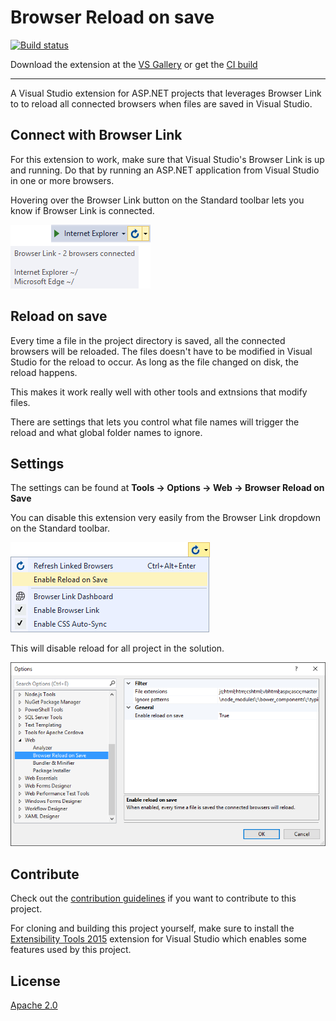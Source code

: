 # Browser Reload on save

[![Build status](https://ci.appveyor.com/api/projects/status/0skq7nlbcvdecv9a?svg=true)](https://ci.appveyor.com/project/madskristensen/browserreloadonsave)

Download the extension at the
[VS Gallery](https://visualstudiogallery.msdn.microsoft.com/46eef4d9-045b-4596-bd7f-eee980bb5450)
or get the
[CI build](http://vsixgallery.com/extension/2d8aa02a-8810-421f-97b9-86efc573fea3/)

------------------------------------------

A Visual Studio extension for ASP.NET projects that
leverages Browser Link to to reload all connected browsers
when files are saved in Visual Studio.

## Connect with Browser Link

For this extension to work, make sure that Visual Studio's
Browser Link is up and running. Do that by running an
ASP.NET application from Visual Studio in one or more
browsers.

Hovering over the Browser Link button on the Standard
toolbar lets you know if Browser Link is connected.

![Browser Link Tooltip](art/browser-link-tooltip.png)

## Reload on save
Every time a file in the project directory is saved, all the
connected browsers will be reloaded. The files doesn't have
to be modified in Visual Studio for the reload to occur. As
long as the file changed on disk, the reload happens. 

This makes it work really well with other tools and extnsions
that modify files.

There are settings that lets you control what file names will
trigger the reload and what global folder names to ignore.

## Settings
The settings can be found at
**Tools -> Options -> Web -> Browser Reload on Save**

You can disable this extension very easily from the Browser
Link dropdown on the Standard toolbar.

![Browser Link Menu](art/browser-link-menu.png)

This will disable reload for all project in the solution.

![Settings](art/settings.png)

## Contribute
Check out the [contribution guidelines](.github/CONTRIBUTING.md)
if you want to contribute to this project.

For cloning and building this project yourself, make sure 
to install the
[Extensibility Tools 2015](https://visualstudiogallery.msdn.microsoft.com/ab39a092-1343-46e2-b0f1-6a3f91155aa6)
extension for Visual Studio which enables some features
used by this project.

## License
[Apache 2.0](LICENSE) 